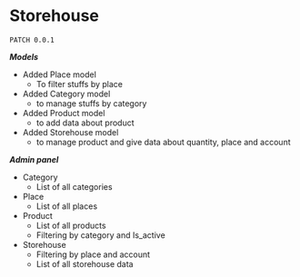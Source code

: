 # Storehouse
    PATCH 0.0.1
***Models***
- Added Place model
  - To filter stuffs by place
- Added Category model
  - to manage stuffs by category
- Added Product model
  - to add data about product
- Added Storehouse model
  - to manage product and give data about quantity, place and account

***Admin panel***
- Category
  - List of all categories
- Place
  - List of all places
- Product
  - List of all products
  - Filtering by category and Is_active
- Storehouse
  - Filtering by place and account
  - List of all storehouse data